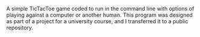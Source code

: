 A simple TicTacToe game coded to run in the command line with options of playing against a computer or another human. This program was designed as part of a project for a university course, and I transferred it to a public repository.
